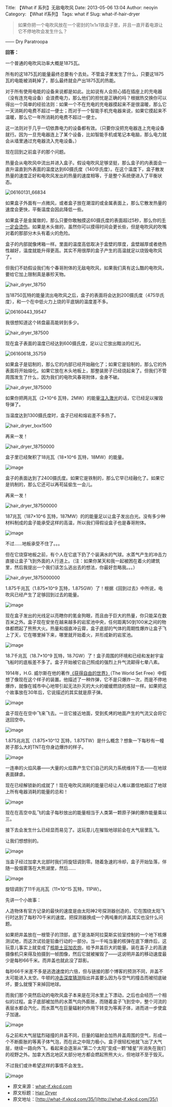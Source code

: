 Title: 【What if 系列】无敌电吹风
Date: 2013-05-06 13:04
Author: neoyin
Category: 【What if系列】
Tags: what if
Slug: what-if-hair-dryer
> 如果你把一个电吹风放在一个密封的1x1x1铁盒子里，并且一直开着电源让它不停地吹会发生什么？

—— Dry Paratroopa

**回答：**

一个普通的电吹风功率大概是1875瓦。

所有的这1875瓦的能量最终总要有个去处。不管盒子里发生了什么，只要这1875瓦的电能被消耗掉了，那么最终就会产出1875瓦的热能。

对于所有使用电能的设备来说都是如此。比如说有人会担心插在插座上的充电器（没有连充电设备）会浪费电力，那么他们的担忧是正确的吗？根据热交换你可以得出一个简单的经验法则：如果一个不在充电的充电器摸起来不是很温暖，那么它一天消耗的电费不超过一便士；而对于一个智能手机充电器来说，如果它摸起来不温暖，那么它一年所消耗的电费不超过一便士。

这一法则对于几乎一切依靠电力的设备都有效。（只要你没把充电器连上充电设备就行。因为一旦充电器连上了某个设备，比如智能手机或笔记本电脑，那么电力就会从墙里通过充电器流入充电设备。）

现在回到之前盒子的那个问题。

热量会从电吹风中流出并进入盒子。假设电吹风足够坚挺，那么盒子的内表面会一直升温直到外表面的温度达到60摄氏度（140华氏度）。在这个温度下，盒子散发热量的速度正好和电吹风发出的热量的速度相等，于是整个系统便进入了平衡状态。

![06160131\_66834](http://www.floatinglife.cn/wp-content/uploads/2013/05/06160131_66834.gif)

如果盒子外面有一点微风，或者盒子放在潮湿的或金属表面上，那么它散发热量的速度会更快，平衡温度会因此降低一些。

如果盒子是金属做的，那么只要你敢触摸这60摄氏度的表面超过5秒，那么你的[手一定会烫伤](http://www.mascoat.com/assets/files/Insulative_Coating_Evaluation_NACE.pdf)。如果是木头做的，虽然你可以摸得时间会更长些，但是电吹风的吹嘴对着的那部分木头有着火的危险。

<!--more-->

盒子的内部就像烤箱一样。里面的温度高低取决于盒壁的厚度，盒壁越厚或者绝热性越好，温度就能升得更高。其实不用很厚的盒子产生的高温就足以烧毁电吹风了。

但我们不妨假设我们有个春哥附体的无敌电吹风，如果我们真有这么酷的电吹风，要给它加上限制真是暴殄天物。

![hair\_dryer\_18750](http://www.floatinglife.cn/wp-content/uploads/2013/05/hair_dryer_18750.png)

当18750瓦特的能量流出电吹风之后，盒子的表面将会达到200摄氏度（475华氏度），和一个在中低火力上烧的平底锅的温度差不多。

![06160443\_19547](http://www.floatinglife.cn/wp-content/uploads/2013/05/06160443_19547.gif)

我很想知道这个转盘最高能转到多少。

![hair\_dryer\_187500](http://www.floatinglife.cn/wp-content/uploads/2013/05/hair_dryer_187500.png)

现在盒子表面的温度已经达到600摄氏度，足以让它放出黯淡的红光。

![06160618\_35759](http://www.floatinglife.cn/wp-content/uploads/2013/05/06160618_35759.gif)

如果盒子是铝制的，那么它的内部已经开始融化了；如果它是铅制的，那么它的外表面将开始熔化。如果它放在木头地板上，那整装房子已经烧起来了。但我们不管周围发生了什么，因为我们的电吹风春哥附体，金身不破。

![hair\_dryer\_1875000](http://www.floatinglife.cn/wp-content/uploads/2013/05/hair_dryer_1875000.png)

如果你把两兆瓦（2×10\^6
瓦特，2MW）的能量[注入激光](http://what-if.xkcd.com/13/)的话，它已经足以摧毁导弹了。

当温度达到1300摄氏度时，盒子已经和熔岩差不多热了。

![hair\_dryer\_box1500](http://www.floatinglife.cn/wp-content/uploads/2013/05/hair_dryer_box1500.png)

再来一发！

![hair\_dryer\_18750000](http://www.floatinglife.cn/wp-content/uploads/2013/05/hair_dryer_18750000.png)

盒子里已经聚积了18兆瓦（18×10\^6 瓦特，18MW）的能量。

![image](http://what-if.xkcd.com/imgs/a/35/hair_dryer_box2400.png)

盒子的表面达到了2400摄氏度。如果它是铁制的，那么它早已经融化了。如果它是钨制的，那么它还可以再苟延偷生一会儿。

再来一发！

![hair\_dryer\_187500000](http://www.floatinglife.cn/wp-content/uploads/2013/05/hair_dryer_187500000.png)

187兆瓦（187×10\^6
瓦特，187MW）的的能量足以让盒子发出白光。没有多少种材料制成的盒子能承受这样的高温，所以我们得假设盒子也是春哥附体。

![image](http://what-if.xkcd.com/imgs/a/35/hair_dryer_box4500.png)

不过……地板承受不住了。。。

但在它烧穿地板之前，有个人在它底下扔了个装满水的气球。水蒸气产生的冲击力直接让盒子飞到外面的人行道上。（注：如果你某天和我一起被困在着火的建筑里，然后我提出一个我们该怎么逃出去的想法，你最好忽略我。。。）

![hair\_dryer\_1875000000](http://www.floatinglife.cn/wp-content/uploads/2013/05/hair_dryer_1875000000.png)

1.875千兆瓦（1.875×10\^9
瓦特，1.875GW）了！根据《回到过去》中所说，电吹风已经产生了足够回到过去的能量。

![image](http://what-if.xkcd.com/imgs/a/35/hair_dryer_box8000.png)

现在盒子发出的光线足以亮瞎你的氪金狗眼，而且由于巨大的热量，你只能呆在数百米之外。盒子现在安坐在越来越多的岩浆池中央，任何距离50到100米之间的物体都燃起了熊熊大火。热量和烟直冲云霄，盒子底部的气体的周期性爆炸让盒子飞上了天，它在哪里掉下来，哪里就开始着火，并形成新的岩浆池。

![image](http://what-if.xkcd.com/imgs/a/35/hair_dryer_18750000000.png)

18.7千兆瓦（18.7×10\^9
瓦特，18.7GW）了！盒子周围的环境和已经和发射宇宙飞船时的底板差不多了。盒子开始被它自己照成的强烈上升气流颠得七晕八素。

1914年，H.G.
威尔斯在他的著作[《获得自由的世界》](http://en.wikipedia.org/wiki/The_World_Set_Free)（The
World Set
Free）中假想了像现在这个样子的装置。他描述了一种炸弹，它不是只爆炸一次，而是不停地爆炸，就像在城市中心地带引起无法扑灭的大火的缓缓燃烧的炼狱一样。如果把这个故事放在30年后，它说描述的其实就是原子弹。

![image](http://what-if.xkcd.com/imgs/a/35/hair_dryer_1e11.png)

盒子现在在空中飞来飞去。一旦它接近地面，受到炙烤的地面产生的气流又会将它送回空中。

![image](http://what-if.xkcd.com/imgs/a/35/hair_dryer_1e12.png)

1.875兆兆瓦（1.875×10\^12
瓦特，1.875TW）是什么概念？想象一下每秒有一幢房子那么大的TNT在你身边爆炸的样子。

![image](http://what-if.xkcd.com/imgs/a/35/hair_dryer_1e13.png)

一连串的火焰风暴——大量的火焰靠产生它们自己的风力系统维持下去——在地球表面肆虐。

现在已经解锁新的成就了！现在电吹风消耗的能量已经让人难以置信地超过了地球上所有电器消耗的能量的总和！

![image](http://what-if.xkcd.com/imgs/a/35/hair_dryer_1e14.png)

现在在高空中乱飞的盒子每秒放出的能量相当于人类第一颗原子弹的爆炸能量乘以三。

接下去会发生什么已经显而易见了。这玩意儿在摧毁地球前会在大气层里乱飞。

让我们想想别的。

![image](http://what-if.xkcd.com/imgs/a/35/hair_dryer_0.png)

当盒子经过加拿大北部时我们将旋钮调到零。随着急速的冷却，盒子开始坠落，伴随一股烟雾落在大熊湖里，然后……

![image](http://what-if.xkcd.com/imgs/a/35/hair_dryer_1e16.png)

旋钮调到了11千兆兆瓦（11×10\^15 瓦特，11PW）。

先讲一个小故事：

人造物体有官方记录的最快的速度是由太阳神2号探测器创造的，它在围绕太阳飞行时达到了每秒70千米的速度。把探测器换成一个两吨重的井盖其实也没什么问题。

如果把井盖放在一根管子的顶部，底下是洛斯阿拉莫斯实验室控制的一个地下核爆测试地，而这次试验是铅垂行动的一部分。当一千吨当量的核弹在底下爆炸后，这玩意儿事实上就变成了[核能土豆加农炮](http://nfttu.blogspot.com/2006/01/nuclear-potato-cannon-part-2.html)，给予井盖巨大的能量。装在盖子上的高速摄像机只来得及拍摄到一帧图像，然后它就被摧毁了——这说明井盖的移动速度最少是每秒66千米。而井盖也就此没了踪影。

每秒66千米差不多是逃逸速度的六倍，但与链接的那个博客的预测不同，井盖不太可能进入太空。牛顿的[冲击深度猜测](http://en.wikipedia.org/wiki/Impact_depth)指出井盖要么因为与空气的撞击而被彻底破坏，要么就慢下来掉回地球。

而我们那个突然启动的电吹风盒子本来是在河水里上下漂动，之后也会经历一个相似的过程。盒子底部被加热的水蒸气向外膨胀，而随着盒子飞到空中，整个河流的表层水都会汽化，而水蒸气在巨量辐射的作用下转变为等离子体，进而进一步使盒子加速。

![image](http://what-if.xkcd.com/imgs/a/35/hair_dryer_launch.png)

与之前和大气层猛烈碰撞的井盖不同，巨量的辐射会加热井盖周围的空气，形成一个不断膨胀的等离子体气泡，而在此之中阻力极小。盒子很轻松地就飞出了大气层，继续一路向外飞，看起来会逐渐从“第二个太阳”变成一颗“矮星”并消失在我们的视野之外。加拿大西北地区大部分地方都会燃起熊熊大火，但地球不至于毁灭。

不过我们或许希望这样的事情不会发生。

![image](http://what-if.xkcd.com/imgs/a/35/hair_dryer_bill.png)

-   原文来源：[what-if.xkcd.com](http://what-if.xkcd.com/35/)
-   原文标题：[Hair
    Dryer](http://source.yeeyan.org/view/476404_e36 "Hair Dryer")
-   原文地址：[http://what-if.xkcd.com/35/](http://what-if.xkcd.com/35/)

